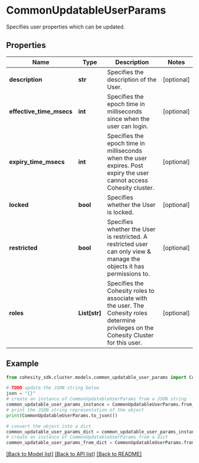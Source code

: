 # CommonUpdatableUserParams

Specifies user properties which can be updated.

## Properties

Name | Type | Description | Notes
------------ | ------------- | ------------- | -------------
**description** | **str** | Specifies the description of the User. | [optional] 
**effective_time_msecs** | **int** | Specifies the epoch time in milliseconds since when the user can login. | [optional] 
**expiry_time_msecs** | **int** | Specifies the epoch time in milliseconds when the user expires. Post expiry the user cannot access Cohesity cluster. | [optional] 
**locked** | **bool** | Specifies whether the User is locked. | [optional] 
**restricted** | **bool** | Specifies whether the User is restricted. A restricted user can only view &amp; manage the objects it has permissions to. | [optional] 
**roles** | **List[str]** | Specifies the Cohesity roles to associate with the user. The Cohesity roles determine privileges on the Cohesity Cluster for this user. | [optional] 

## Example

```python
from cohesity_sdk.cluster.models.common_updatable_user_params import CommonUpdatableUserParams

# TODO update the JSON string below
json = "{}"
# create an instance of CommonUpdatableUserParams from a JSON string
common_updatable_user_params_instance = CommonUpdatableUserParams.from_json(json)
# print the JSON string representation of the object
print(CommonUpdatableUserParams.to_json())

# convert the object into a dict
common_updatable_user_params_dict = common_updatable_user_params_instance.to_dict()
# create an instance of CommonUpdatableUserParams from a dict
common_updatable_user_params_from_dict = CommonUpdatableUserParams.from_dict(common_updatable_user_params_dict)
```
[[Back to Model list]](../README.md#documentation-for-models) [[Back to API list]](../README.md#documentation-for-api-endpoints) [[Back to README]](../README.md)


